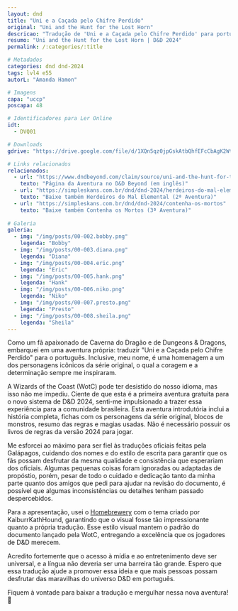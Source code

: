 ```yaml
---
layout: dnd
title: "Uni e a Caçada pelo Chifre Perdido"
original: "Uni and the Hunt for the Lost Horn"
descricao: "Tradução de 'Uni e a Caçada pelo Chifre Perdido' para português, trazendo a primeira aventura gratuita do D&D 2024 para a comunidade brasileira."
resumo: "Uni and the Hunt for the Lost Horn | D&D 2024"
permalink: /:categories/:title

# Metadados
categories: dnd dnd-2024
tags: lvl4 e55
autorL: "Amanda Hamon"

# Imagens
capa: "uccp"
poscapa: 48

# Identificadores para Ler Online
idt:
  - DVQ01

# Downloads
gdrive: "https://drive.google.com/file/d/1XQn5qz0jpGskAtbQhfEFcCbAgK2WtQRi/view?usp=sharing"

# Links relacionados
relacionados:
  - url: "https://www.dndbeyond.com/claim/source/uni-and-the-hunt-for-the-lost-horn"
    texto: "Página da Aventura no D&D Beyond (em inglês)"
  - url: "https://simpleskans.com.br/dnd/dnd-2024/herdeiros-do-mal-elemental"
    texto: "Baixe também Herdeiros do Mal Elemental (2ª Aventura)"
  - url: "https://simpleskans.com.br/dnd/dnd-2024/contenha-os-mortos"
    texto: "Baixe também Contenha os Mortos (3ª Aventura)"
    
# Galeria
galeria:
  - img: "/img/posts/00-002.bobby.png"
    legenda: "Bobby"
  - img: "/img/posts/00-003.diana.png"
    legenda: "Diana"
  - img: "/img/posts/00-004.eric.png"
    legenda: "Eric"
  - img: "/img/posts/00-005.hank.png"
    legenda: "Hank"
  - img: "/img/posts/00-006.niko.png"
    legenda: "Niko"
  - img: "/img/posts/00-007.presto.png"
    legenda: "Presto"
  - img: "/img/posts/00-008.sheila.png"
    legenda: "Sheila"
---
```


Como um fã apaixonado de Caverna do Dragão e de Dungeons & Dragons, embarquei em uma aventura própria: traduzir "Uni e a
Caçada pelo Chifre Perdido" para o português. Inclusive, meu nome, é uma homenagem a um dos personagens icônicos da
série original, o qual a coragem e a determinação sempre me inspiraram.

A Wizards of the Coast (WotC) pode ter desistido do nosso idioma, mas isso não me impediu. Ciente de que esta é a
primeira aventura gratuita para o novo sistema de D&D 2024, senti-me impulsionado a trazer essa experiência para a
comunidade brasileira. Esta aventura introdutória inclui a história completa, fichas com os personagens da série
original, blocos de monstros, resumo das regras e magias usadas. Não é necessário possuir os livros de regras da versão
2024 para jogar.

Me esforcei ao máximo para ser fiel às traduções oficiais feitas pela Galápagos, cuidando dos nomes e do estilo de
escrita para garantir que os fãs possam desfrutar da mesma qualidade e consistência que esperariam dos oficiais. Algumas
pequenas coisas foram ignoradas ou adaptadas de propóstio, porém, pesar de todo o cuidado e dedicação tanto da minha
parte quanto dos amigos que pedi para ajudar na revisão do documento, é possível que algumas inconsistências ou detalhes
tenham passado despercebidos.

Para a apresentação, usei o [Homebrewery](https://homebrewery.naturalcrit.com/) com o tema criado por KaiburrKathHound,
garantindo que o visual fosse tão impressionante quanto a própria tradução. Esse estilo visual mantem o padrão do
documento lançado pela WotC, entregando a excelência que os jogadores de D&D merecem.

Acredito fortemente que o acesso à mídia e ao entretenimento deve ser universal, e a língua não deveria ser uma barreira
tão grande. Espero que essa tradução ajude a promover essa ideia e que mais pessoas possam desfrutar das maravilhas do
universo D&D em português.

Fiquem à vontade para baixar a tradução e mergulhar nessa nova aventura! 🚀
